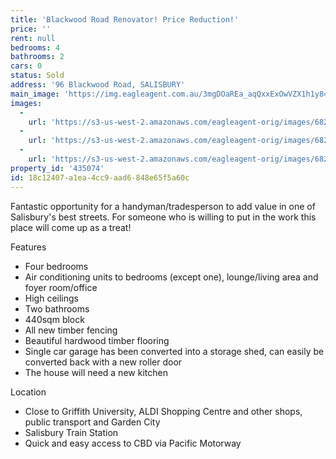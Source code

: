 ```yaml
---
title: 'Blackwood Road Renovator! Price Reduction!'
price: ''
rent: null
bedrooms: 4
bathrooms: 2
cars: 0
status: Sold
address: '96 Blackwood Road, SALISBURY'
main_image: 'https://img.eagleagent.com.au/3mgDOaREa_aqQxxExOwVZX1h1y8=/1280x854/smart/https://s3-us-west-2.amazonaws.com/eagleagent-orig/images/6820232/107953681-image-M.jpg'
images:
  -
    url: 'https://s3-us-west-2.amazonaws.com/eagleagent-orig/images/6820234/107953681-image-B.jpg'
  -
    url: 'https://s3-us-west-2.amazonaws.com/eagleagent-orig/images/6820233/107953681-image-A.jpg'
  -
    url: 'https://s3-us-west-2.amazonaws.com/eagleagent-orig/images/6820232/107953681-image-M.jpg'
property_id: '435074'
id: 18c12407-a1ea-4cc9-aad6-848e65f5a60c
---
```

Fantastic opportunity for a handyman/tradesperson to add value in one of Salisbury's best streets. For someone who is willing to put in the work this place will come up as a treat!

Features

*  Four bedrooms
*  Air conditioning units to bedrooms (except one), lounge/living area and foyer room/office
*  High ceilings
*  Two bathrooms
*  440sqm block
*  All new timber fencing
*  Beautiful hardwood timber flooring
*  Single car garage has been converted into a storage shed, can easily be converted back with a new roller door
*  The house will need a new kitchen

Location

* Close to Griffith University, ALDI Shopping Centre and other shops, public transport and Garden City
* Salisbury Train Station
* Quick and easy access to CBD via Pacific Motorway